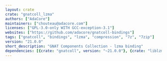 ```yaml
---
layout: crate
crate: "gnatcoll_lzma"
authors: ["AdaCore"]
maintainers: ["chouteau@adacore.com"]
licenses: ["GPL-3.0-only WITH GCC-exception-3.1"]
websites: ["https://github.com/adacore/gnatcoll-bindings"]
tags: ["gnatcoll", "bindings", "lzma", "compression", "7z", "7zip"]
version: "21.0.0"
short_description: "GNAT Components Collection - lzma binding"
dependencies: [{crate: "gnatcoll", version: "~21.0.0"}, {crate: "liblzma", version: "*"}]
---
```



